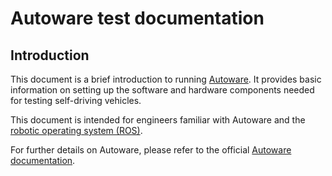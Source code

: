 # Autoware test documentation


## Introduction

This document is a brief introduction to running [Autoware](https://github.com/autowarefoundation/autoware). It provides basic information on setting up the software and hardware components needed for testing self-driving vehicles.

This document is intended for engineers familiar with Autoware and the [robotic operating system (ROS)](https://www.ros.org/).

For further details on Autoware, please refer to the official [Autoware documentation](https://autowarefoundation.github.io/autoware-documentation/main/).
